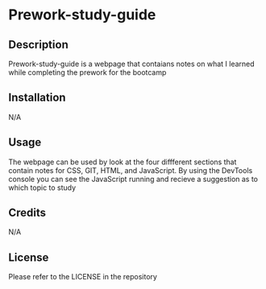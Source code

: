 # Prework-study-guide

## Description

Prework-study-guide is a webpage that contaians notes on what I learned while completing the prework for the bootcamp

## Installation

N/A

## Usage

The webpage can be used by look at the four diffferent sections that contain notes for CSS, GIT, HTML, and JavaScript. By using the DevTools console you can see the JavaScript running and recieve a suggestion as to which topic to study

## Credits

N/A

## License

Please refer to the LICENSE in the repository

